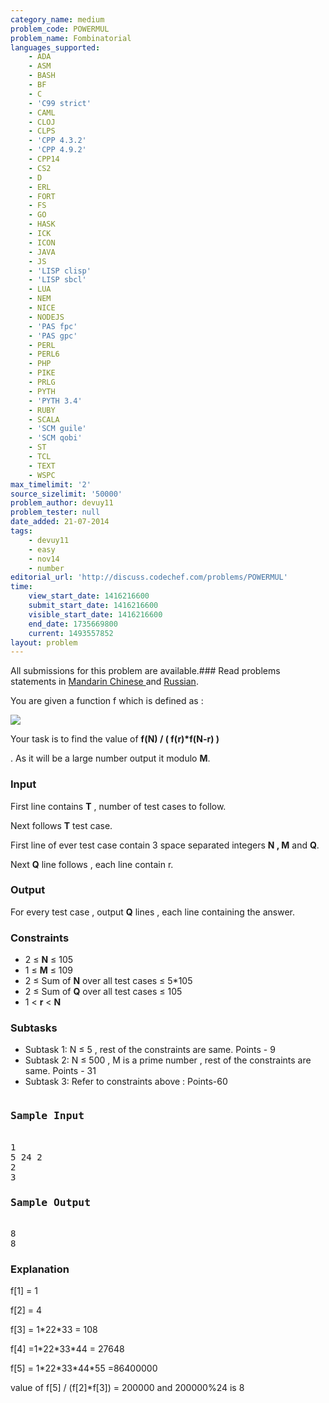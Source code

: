 ```yaml
---
category_name: medium
problem_code: POWERMUL
problem_name: Fombinatorial
languages_supported:
    - ADA
    - ASM
    - BASH
    - BF
    - C
    - 'C99 strict'
    - CAML
    - CLOJ
    - CLPS
    - 'CPP 4.3.2'
    - 'CPP 4.9.2'
    - CPP14
    - CS2
    - D
    - ERL
    - FORT
    - FS
    - GO
    - HASK
    - ICK
    - ICON
    - JAVA
    - JS
    - 'LISP clisp'
    - 'LISP sbcl'
    - LUA
    - NEM
    - NICE
    - NODEJS
    - 'PAS fpc'
    - 'PAS gpc'
    - PERL
    - PERL6
    - PHP
    - PIKE
    - PRLG
    - PYTH
    - 'PYTH 3.4'
    - RUBY
    - SCALA
    - 'SCM guile'
    - 'SCM qobi'
    - ST
    - TCL
    - TEXT
    - WSPC
max_timelimit: '2'
source_sizelimit: '50000'
problem_author: devuy11
problem_tester: null
date_added: 21-07-2014
tags:
    - devuy11
    - easy
    - nov14
    - number
editorial_url: 'http://discuss.codechef.com/problems/POWERMUL'
time:
    view_start_date: 1416216600
    submit_start_date: 1416216600
    visible_start_date: 1416216600
    end_date: 1735669800
    current: 1493557852
layout: problem
---
```

All submissions for this problem are available.###  Read problems statements in [Mandarin Chinese ](http://www.codechef.com/download/translated/NOV14/mandarin/POWERMUL.pdf) and [Russian](http://www.codechef.com/download/translated/NOV14/russian/POWERMUL.pdf).

You are given a function f which is defined as :


![](https://codechef_shared.s3.amazonaws.com/download/NOV14/CodeCogsEqn%283%29.gif)

Your task is to find the value of **f(N) / ( f(r)\*f(N-r) )**

 . As it will be a large number output it modulo **M**.

###  Input 

First line contains **T** , number of test cases to follow.

Next follows **T** test case.

First line of ever test case contain 3 space separated integers **N , M** and **Q**.

Next **Q** line follows , each line contain r.

### Output

For every test case , output **Q** lines , each line containing the answer.

### Constraints

- 2 ≤ **N** ≤ 105
- 1 ≤ **M** ≤ 109
- 2 ≤ Sum of **N** over all test cases ≤ 5\*105
- 2 ≤ Sum of **Q** over all test cases ≤ 105
- 1 < **r** < **N**

### Subtasks

- Subtask 1: N ≤ 5 , rest of the constraints are same. Points - 9
- Subtask 2: N ≤ 500 , M is a prime number , rest of the constraints are same. Points - 31
- Subtask 3: Refer to constraints above : Points-60

<pre><h3>Sample Input</h3>
1
5 24 2
2
3
<h3>Sample Output</h3>
8
8
</pre>
### Explanation

f\[1\] = 1

f\[2\] = 4

f\[3\] = 1\*22\*33 = 108

f\[4\] =1\*22\*33\*44 = 27648

f\[5\] = 1\*22\*33\*44\*55 =86400000

value of f\[5\] / (f\[2\]\*f\[3\]) = 200000 and 200000%24 is 8
